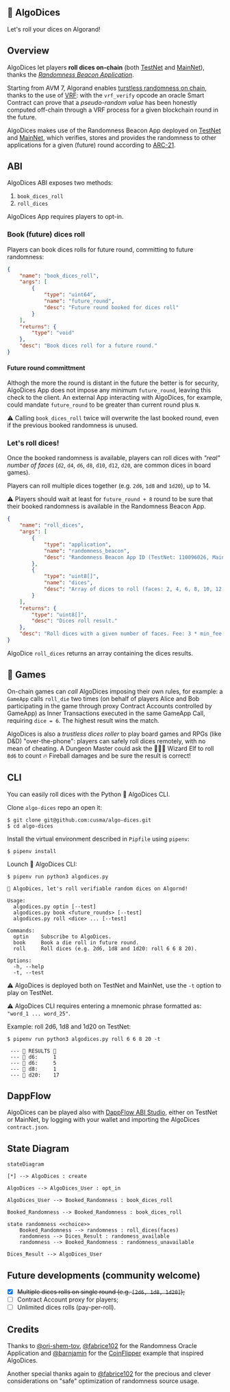 🎲 AlgoDices
------------
Let's roll your dices on Algorand!

## Overview
AlgoDices let players **roll dices on-chain** (both
[TestNet](https://testnet.algoexplorer.io/application/149464577)
and [MainNet]()), thanks the [*Randomness Beacon Application*](https://developer.algorand.org/articles/usage-and-best-practices-for-randomness-beacon/).

Starting from AVM 7, Algorand enables [turstless randomness on chain](https://developer.algorand.org/articles/randomness-on-algorand),
thanks to the use of [VRF](https://en.wikipedia.org/wiki/Verifiable_random_function):
with the `vrf_verify` opcode an oracle Smart Contract can prove that a
*pseudo-random value* has been honestly computed off-chain through a VRF process
for a given blockchain round in the future.

AlgoDices makes use of the Randomness Beacon App deployed on
[TestNet](https://testnet.algoexplorer.io/application/110096026)
and [MainNet](https://algoexplorer.io/application/947957720),
which verifies, stores and provides the randomness to
other applications for a given (future) round according to [ARC-21](https://arc.algorand.foundation/ARCs/arc-0021).

## ABI
AlgoDices ABI exposes two methods:

1. `book_dices_roll`
2. `roll_dices`

AlgoDices App requires players to opt-in.

### Book (future) dices roll
Players can book dices rolls for future round, committing to future
randomness:

```json
{
    "name": "book_dices_roll",
    "args": [
        {
            "type": "uint64",
            "name": "future_round",
            "desc": "Future round booked for dices roll"
        }
    ],
    "returns": {
        "type": "void"
    },
    "desc": "Book dices roll for a future round."
}
```

#### Future round committment
Althogh the more the round is distant in the future the better is for security,
AlgoDices App does not impose any minimum `future_round`, leaving this check to
the client. An external App interacting with AlgoDices, for example, could
mandate `future_round` to be greater than current round plus `N`.

⚠️ Calling `book_dices_roll` twice will overwrite the last booked round, even if
the previous booked randomness is unused.

### Let's roll dices!
Once the booked randomness is available, players can roll dices with *"real"
number of faces* (`d2`, `d4`, `d6`, `d8`, `d10`, `d12`, `d20`, are common dices in
board games).

Players can roll multiple dices together (e.g. `2d6`, `1d8` and `1d20`),
up to 14.

⚠️ Players should wait at least for `future_round + 8` round to be sure that
their booked randomness is available in the Randomness Beacon App.

```json
{
    "name": "roll_dices",
    "args": [
        {
            "type": "application",
            "name": "randomness_beacon",
            "desc": "Randomness Beacon App ID (TestNet: 110096026, MainNet: 947957720)"
        },
        {
            "type": "uint8[]",
            "name": "dices",
            "desc": "Array of dices to roll (faces: 2, 4, 6, 8, 10, 12, 20)"
        }
    ],
    "returns": {
        "type": "uint8[]",
        "desc": "Dices roll result."
    },
    "desc": "Roll dices with a given number of faces. Fee: 3 * min_fee."
}
```

AlgoDice `roll_dices` returns an array containing the dices results.

## 🎰 Games
On-chain games can _call_ AlgoDices imposing their own rules, for example:
a `GameApp` calls `roll_die` two times (on behalf of players Alice and Bob
participating in the game through proxy Contract Accounts controlled by
GameApp) as Inner Transactions executed in the same GameApp Call, requiring
`dice = 6`. The highest result wins the match.

AlgoDices is also a _trustless dices roller_ to play board games and
RPGs (like D&D) "over-the-phone": players can safely roll dices remotely,
with no mean of cheating. A Dungeon Master could ask the 🧝🏻‍♀️ Wizard Elf
to roll `8d6` to count 🔥 Fireball damages and be sure the result is correct!

## CLI
You can easily roll dices with the Python 🎲 AlgoDices CLI.

Clone `algo-dices` repo an open it:
```shell
$ git clone git@github.com:cusma/algo-dices.git
$ cd algo-dices
```

Install the virtual environment described in `Pipfile` using `pipenv`:
```shell
$ pipenv install
```

Lounch 🎲 AlgoDices CLI:
```shell
$ pipenv run python3 algodices.py

🎲 AlgoDices, let's roll verifiable random dices on Algornd!

Usage:
  algodices.py optin [--test]
  algodices.py book <future_rounds> [--test]
  algodices.py roll <dice> ... [--test]

Commands:
  optin    Subscribe to AlgoDices.
  book     Book a die roll in future round.
  roll     Roll dices (e.g. 2d6, 1d8 and 1d20: roll 6 6 8 20).

Options:
  -h, --help
  -t, --test
```

⚠️ AlgoDices is deployed both on TestNet and MainNet, use the `-t`
option to play on TestNet.

⚠️ AlgoDices CLI requires entering a mnemonic phrase formatted as:
`"word_1 ... word_25"`.

Example: roll 2d6, 1d8 and 1d20 on TestNet:
```shell
$ pipenv run python3 algodices.py roll 6 6 8 20 -t

 --- 🎰 RESULTS 🎰
 --- 🎲 d6:     1
 --- 🎲 d6:     5
 --- 🎲 d8:     1
 --- 🎲 d20:    17
```

## DappFlow
AlgoDices can be played also with [DappFlow ABI Studio](https://app.dappflow.org/abi-studio),
either on TestNet or MainNet, by logging with your wallet and importing
the AlgoDices `contract.json`.

## State Diagram

```mermaid
stateDiagram

[*] --> AlgoDices : create

AlgoDices --> AlgoDices_User : opt_in

AlgoDices_User --> Booked_Randomness : book_dices_roll

Booked_Randomness --> Booked_Randomness : book_dices_roll

state randomness <<choice>>
	Booked_Randomness --> randomness : roll_dices(faces)
	randomness --> Dices_Result : randomess_available
	randomness --> Booked_Randomness : randomness_unavailable

Dices_Result --> AlgoDices_User
```

## Future developments (community welcome)

- [x] ~~Multiple dices rolls on single round (e.g. `[2d6, 1d8, 1d20]`);~~
- [ ] Contract Account proxy for players;
- [ ] Unlimited dices rolls (pay-per-roll).

## Credits
Thanks to [@ori-shem-tov](https://github.com/ori-shem-tov),
[@fabrice102](https://github.com/fabrice102) for the Randomness Oracle
Application and [@barnjamin](https://github.com/barnjamin) for the
[CoinFlipper](https://github.com/algorand-devrel/coin-flipper) example that
inspired AlgoDices.

Another special thanks again to [@fabrice102](https://github.com/fabrice102)
for the precious and clever considerations on "safe" optimization of
randomness source usage.
